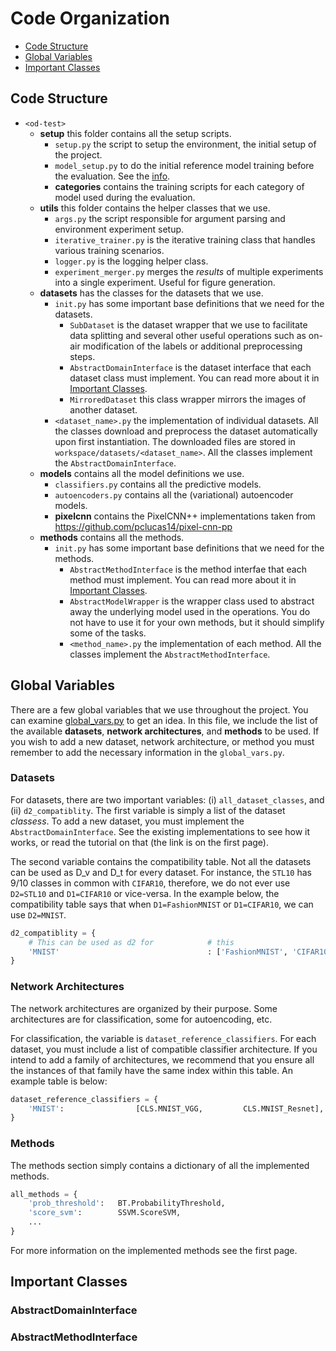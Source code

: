 # Code Organization

- [Code Structure](#code-structure)
- [Global Variables](#global-variables)
- [Important Classes](#important-classes)

## Code Structure

- `<od-test>`
    - **setup** this folder contains all the setup scripts.
        - `setup.py` the script to setup the environment, the initial setup of the project.
        - `model_setup.py` to do the initial reference model training before the evaluation. See the [info](train_reference_models.md).
        - **categories** contains the training scripts for each category of model used during the evaluation.
    - **utils** this folder contains the helper classes that we use.
        - `args.py` the script responsible for argument parsing and environment experiment setup.
        - `iterative_trainer.py` is the iterative training class that handles various training scenarios.
        - `logger.py` is the logging helper class.
        - `experiment_merger.py` merges the *results* of multiple experiments into a single experiment. Useful for figure generation.
    - **datasets** has the classes for the datasets that we use.
        - `init.py` has some important base definitions that we need for the datasets.
            - `SubDataset` is the dataset wrapper that we use to facilitate data splitting and several other useful operations such as on-air modification of the labels or additional preprocessing steps.
            - `AbstractDomainInterface` is the dataset interface that each dataset class must implement. You can read more about it in [Important Classes](#important-classes).
            - `MirroredDataset` this class wrapper mirrors the images of another dataset.
        - `<dataset_name>.py` the implementation of individual datasets. All the classes download and preprocess the dataset automatically upon first instantiation. The downloaded files are stored in `workspace/datasets/<dataset_name>`. All the classes implement the `AbstractDomainInterface`.
    - **models** contains all the model definitions we use.
        - `classifiers.py` contains all the predictive models.
        - `autoencoders.py` contains all the (variational) autoencoder models.
        - **pixelcnn** contains the PixelCNN++ implementations taken from https://github.com/pclucas14/pixel-cnn-pp
    - **methods** contains all the methods.
        - `init.py` has some important base definitions that we need for the methods.
            - `AbstractMethodInterface` is the method interfae that each method must implement. You can read more about it in [Important Classes](#important-classes).
            - `AbstractModelWrapper` is the wrapper class used to abstract away the underlying model used in the operations. You do not have to use it for your own methods, but it should simplify some of the tasks.
            - `<method_name>.py` the implementation of each method. All the classes implement the `AbstractMethodInterface`.

## Global Variables
There are a few global variables that we use throughout the project. You can examine [global_vars.py](../global_vars.py) to get an idea. In this file, we include the list of the available **datasets**, **network architectures**, and **methods** to be used. If you wish to add a new dataset, network architecture, or method you must remember to add the necessary information in the `global_vars.py`.

### Datasets
For datasets, there are two important variables: (i) `all_dataset_classes`, and (ii) `d2_compatiblity`. The first variable is simply a list of the dataset _classess_. To add a new dataset, you must implement the `AbstractDomainInterface`. See the existing implementations to see how it works, or read the tutorial on that (the link is on the first page).

The second variable contains the compatibility table. Not all the datasets can be used as D_v and D_t for every dataset. For instance, the `STL10` has 9/10 classes in common with `CIFAR10`, therefore, we do not ever use `D2=STL10` and `D1=CIFAR10` or vice-versa. In the example below, the compatibility table says that when `D1=FashionMNIST` or `D1=CIFAR10`, we can use `D2=MNIST`.

```python
d2_compatiblity = {
    # This can be used as d2 for            # this
    'MNIST'                                 : ['FashionMNIST', 'CIFAR10'],
}
```

### Network Architectures
The network architectures are organized by their purpose. Some architectures are for classification, some for autoencoding, etc.

For classification, the variable is `dataset_reference_classifiers`. For each dataset, you must include a list of compatible classifier architecture. If you intend to add a family of architectures, we recommend that you ensure all the instances of that family have the same index within this table. An example table is below:

```python
dataset_reference_classifiers = {
    'MNIST':                [CLS.MNIST_VGG,         CLS.MNIST_Resnet],
}
```

### Methods
The methods section simply contains a dictionary of all the implemented methods.

```python
all_methods = {
    'prob_threshold':   BT.ProbabilityThreshold,
    'score_svm':        SSVM.ScoreSVM,
    ...
}
```
For more information on the implemented methods see the first page.

## Important Classes

### AbstractDomainInterface

### AbstractMethodInterface

